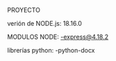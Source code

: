 PROYECTO

verión de NODE.js: 18.16.0

MODULOS NODE:
    -express@4.18.2

librerías python: 
    -python-docx
